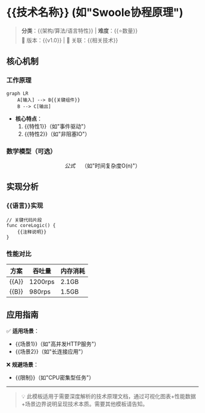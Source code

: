 # {{技术名称}} (如"Swoole协程原理")

> **分类**：{{架构/算法/语言特性}} | **难度**：{{⭐️数量}}  
> 📅 版本：{{v1.0}} | 🔗 关联：{{相关技术}}  

## 核心机制
### 工作原理
```mermaid
graph LR
    A[输入] --> B{{关键组件}}
    B --> C[输出]
```
- **核心特点**：
  1. {{特性1}}（如"事件驱动"）
  2. {{特性2}}（如"非阻塞IO"）

### 数学模型（可选）
$$
{{公式}} \quad \text{（如"时间复杂度O(n)"）}
$$

## 实现分析
### {{语言}}实现
```{{语言}}
// 关键代码片段
func coreLogic() {
    {{注释说明}}
}
```

### 性能对比
| 方案 | 吞吐量 | 内存消耗 |
|------|--------|----------|
| {{A}} | 1200rps | 2.1GB |
| {{B}} | 980rps | 1.5GB |

## 应用指南
✅ **适用场景**：
- {{场景1}}（如"高并发HTTP服务"）
- {{场景2}}（如"长连接应用"）

❌ **规避场景**：
- {{限制}}（如"CPU密集型任务"）

---
> 💡 此模板适用于需要深度解析的技术原理文档，通过可视化图表+性能数据+场景边界说明呈现技术本质。需要其他模板请告知。
